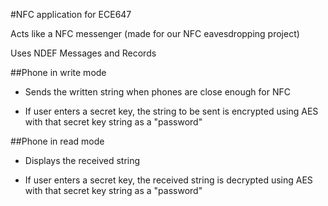 #NFC application for ECE647

Acts like a NFC messenger (made for our NFC eavesdropping project)

Uses NDEF Messages and Records

##Phone in write mode

- Sends the written string when phones are close enough for NFC

- If user enters a secret key, the string to be sent is encrypted using AES with that secret key string as a "password"


##Phone in read mode

- Displays the received string

- If user enters a secret key, the received string is decrypted using AES with that secret key string as a "password"
